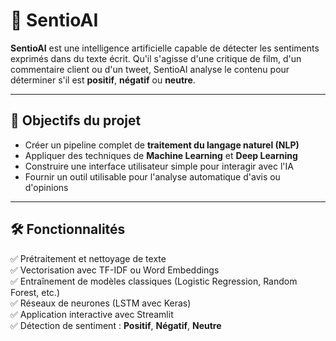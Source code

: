 # 🧠 SentioAI

**SentioAI** est une intelligence artificielle capable de détecter les sentiments exprimés dans du texte écrit. Qu'il s'agisse d'une critique de film, d'un commentaire client ou d'un tweet, SentioAI analyse le contenu pour déterminer s'il est **positif**, **négatif** ou **neutre**.

---

## 📌 Objectifs du projet

- Créer un pipeline complet de **traitement du langage naturel (NLP)**
- Appliquer des techniques de **Machine Learning** et **Deep Learning**
- Construire une interface utilisateur simple pour interagir avec l'IA
- Fournir un outil utilisable pour l'analyse automatique d'avis ou d'opinions

---

## 🛠️ Fonctionnalités

✅ Prétraitement et nettoyage de texte  
✅ Vectorisation avec TF-IDF ou Word Embeddings  
✅ Entraînement de modèles classiques (Logistic Regression, Random Forest, etc.)  
✅ Réseaux de neurones (LSTM avec Keras)  
✅ Application interactive avec Streamlit  
✅ Détection de sentiment : **Positif**, **Négatif**, **Neutre**